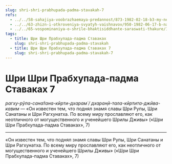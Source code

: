 ```yaml
---
slug: shri-shri-prabhupada-padma-stavakah-7
refs:
  - ../../58-sahajiya-voobrazhaemaya-predannost/873-1982-02-18-b3-my-ne-ateisty-ob-izuchenii-trudov-shesti-gosvami.md
  - ../../63-zhizn-i-otkroveniya-svyatyh-vaishnavov/950-1982-06-17-b-nastroenie-shrily-dzhivy-gosvami-prisushhe-vsemu-gaudiya-mathu.md
  - ../../65-vospominaniya-o-shrile-bhaktisiddhante-saraswati-thakure/1014-1982-04-14-b2-velichie-i-znanie-dolzhny-ispolzovatsya-v-sluzhenii-vrindavanu.md
tags:
  - title: Шри Шри Прабхупада-падма Ставаках
    slug: shri-shri-prabhupada-padma-stavakah
  - title: Шри Шри Прабхупада-падма Ставаках 7
    slug: shri-shri-prabhupada-padma-stavakah-7
---
```


# Шри Шри Прабхупада-падма Ставаках 7

*рагху-рӯпа-сана̄тана-кӣрти-дхарам̇ / дхаран̣ӣ-тала-кӣртита-джӣва-кавим* — «Он известен тем, что поднял знамя славы Шри Рупы, Шри Санатаны и Шри Рагхунатха. По всему миру прославляют его, как неотличного от могущественного и ученейшего Шрилы Дживы» («Шри Шри Прабхупада-падма Ставаках», 7)

---

«Он известен тем, что поднял знамя славы Шри Рупы, Шри Санатаны и Шри Рагхунатха. По всему миру прославляют его, как неотличного от могущественного и ученейшего Шрилы Дживы» («Шри Шри Прабхупада-падма Ставаках», 7)

